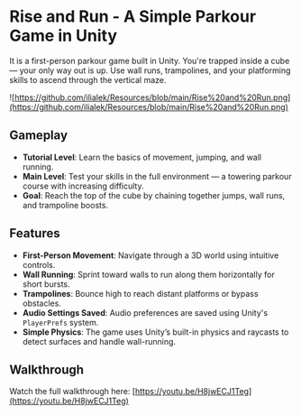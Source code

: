 # Rise and Run - A Simple Parkour Game in Unity

It is a first-person parkour game built in Unity. You're trapped inside a cube — your only way out is up. Use wall runs, trampolines, and your platforming skills to ascend through the vertical maze.

![https://github.com/ilialek/Resources/blob/main/Rise%20and%20Run.png](https://github.com/ilialek/Resources/blob/main/Rise%20and%20Run.png)

## Gameplay

- **Tutorial Level**: Learn the basics of movement, jumping, and wall running.
- **Main Level**: Test your skills in the full environment — a towering parkour course with increasing difficulty.
- **Goal**: Reach the top of the cube by chaining together jumps, wall runs, and trampoline boosts.

## Features

- **First-Person Movement**: Navigate through a 3D world using intuitive controls.
- **Wall Running**: Sprint toward walls to run along them horizontally for short bursts.
- **Trampolines**: Bounce high to reach distant platforms or bypass obstacles.
- **Audio Settings Saved**: Audio preferences are saved using Unity's `PlayerPrefs` system.
- **Simple Physics**: The game uses Unity’s built-in physics and raycasts to detect surfaces and handle wall-running.

## Walkthrough

Watch the full walkthrough here: [https://youtu.be/H8jwECJ1Teg](https://youtu.be/H8jwECJ1Teg)
